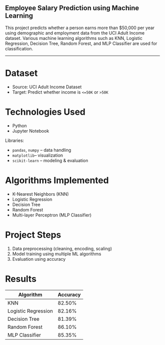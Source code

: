## Employee Salary Prediction using Machine Learning

This project predicts whether a person earns more than $50,000 per year using demographic and employment data from the UCI Adult Income dataset. Various machine learning algorithms such as KNN, Logistic Regression, Decision Tree, Random Forest, and MLP Classifier are used for classification.

<hr>

# Dataset

- Source: UCI Adult Income Dataset  
- Target: Predict whether income is `<=50K` or `>50K`


# Technologies Used

- Python  
- Jupyter Notebook  

Libraries:

- `pandas`, `numpy` – data handling  
- `matplotlib`– visualization  
- `scikit-learn` – modeling & evaluation


# Algorithms Implemented

- K-Nearest Neighbors (KNN)  
- Logistic Regression  
- Decision Tree  
- Random Forest  
- Multi-layer Perceptron (MLP Classifier)



# Project Steps

1. Data preprocessing (cleaning, encoding, scaling)  
2. Model training using multiple ML algorithms  
3. Evaluation using accuracy 



# Results

| Algorithm           | Accuracy |
|---------------------|----------|
| KNN                 | 82.50%   |
| Logistic Regression | 82.16%   |
| Decision Tree       | 81.39%   |
| Random Forest       | 86.10%   |
| MLP Classifier      | 85.35%   |


